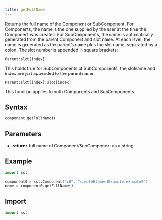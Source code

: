 ```yaml
---
title: getFullName
---
```


<!---
SAND2022-6843 O
Source: sst-documentation/manuals/python
--->

Returns the full name of the Component or SubComponent. For Components, the name is the one supplied by the user at the time the Component was created. For SubComponents, the name is automatically generated from the parent Component and slot name. At each level, the name is generated as the parent’s name plus the slot name, separated by a colon. The slot number is appended in square brackets: 

`Parent:slot[index]`

This holds true for SubComponents of SubComponents, the slotname and index are just appended to the parent name: 

`Parent:slot[index]:slot[index]`

This function applies to both Components and SubComponents.

## Syntax
```python
component.getFullName()
```

## Parameters
* **returns** full name of Component/SubComponent as a string


## Example

```python
import sst

component0 = sst.Component("c0", "simpleElementExample.example0")
name = component0.getFullName()
```

## Import
```python
import sst
```
